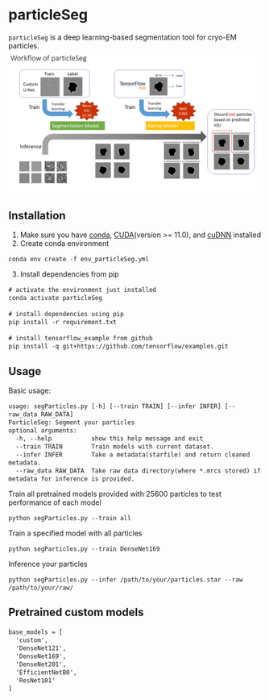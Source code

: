 # particleSeg
`particleSeg` is a deep learning-based segmentation tool for cryo-EM particles.
![work_flow](images/workflow.png)

## Installation
1. Make sure you have [conda](https://docs.conda.io/en/latest/miniconda.html), [CUDA](https://developer.nvidia.com/cuda-toolkit)(version >= 11.0), and [cuDNN](https://developer.nvidia.com/cudnn) installed
2. Create conda environment
```
conda env create -f env_particleSeg.yml
```
3. Install dependencies from pip
```
# activate the environment just installed
conda activate particleSeg

# install dependencies using pip
pip install -r requirement.txt

# install tensorflow_example from github
pip install -q git+https://github.com/tensorflow/examples.git
```
## Usage
Basic usage:
```
usage: segParticles.py [-h] [--train TRAIN] [--infer INFER] [--raw_data RAW_DATA]
ParticleSeg: Segment your particles
optional arguments:
  -h, --help           show this help message and exit
  --train TRAIN        Train models with current dataset.
  --infer INFER        Take a metadata(starfile) and return cleaned metadata.
  --raw_data RAW_DATA  Take raw data directory(where *.mrcs stored) if metadata for inference is provided.
```
Train all pretrained models provided with 25600 particles to test performance of each model
```
python segParticles.py --train all
```
Train a specified model with all particles
```
python segParticles.py --train DenseNet169
```
Inference your particles
```
python segParticles.py --infer /path/to/your/particles.star --raw /path/to/your/raw/
```
## Pretrained custom models
```
base_models = [
  'custom',
  'DenseNet121',
  'DenseNet169',
  'DenseNet201',
  'EfficientNetB0',
  'ResNet101'
]
```
